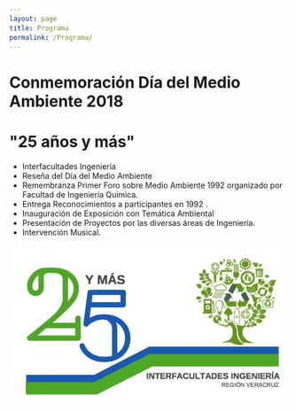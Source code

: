 ```yaml
---
layout: page
title: Programa
permalink: /Programa/
---
```


# Conmemoración Día del Medio Ambiente 2018  
# "25 años y más"


- Interfacultades Ingeniería
- Reseña del Día del Medio Ambiente
- Remembranza Primer Foro sobre Medio Ambiente 1992 organizado por Facultad de Ingeniería Quimica.
- Entrega Reconocimientos a participantes en 1992 .
- Inauguración de Exposición con Temática Ambiental
- Presentación de Proyectos por las diversas áreas de Ingeniería.
- Intervención Musical.



![alt text](/img/logo25.jpeg)
